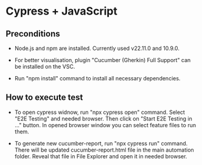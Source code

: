Cypress + JavaScript
================================================================

## Preconditions
- Node.js and npm are installed. Currently used v22.11.0 and 10.9.0.

- For better visualisation, plugin "Cucumber (Gherkin) Full Support" can be installed on the VSC.

- Run "npm install" command to install all necessary dependencies.


## How to execute test

- To open cypress widnow, run "npx cypress open" command. 
  Select "E2E Testing" and needed browser. 
  Then click on "Start E2E Testing in ..." button.
  In opened browser window you can select feature files to run them. 

- To generate new cucumber-report, run "npx cypress run" command. 
  There will be updated cucumber-report.html file in the main automation folder.
  Reveal that file in File Explorer and open it in needed browser.